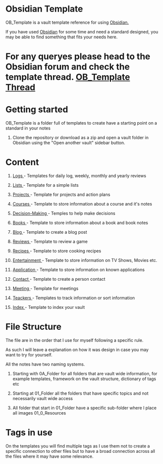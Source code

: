 # Obsidian Template

OB_Template is a vault template reference for using <a href="https://obsidian.md/">Obsidian.</a>

  

If you have used <a href="https://obsidian.md/">Obsidian</a> for some time and need a standard designed, you may be able to find something that fits your needs here.

  

# For any queryes please head to the Obsidian forum and check the template thread. <a href="https://forum.obsidian.md/t/obsidian-notes-template/28940">OB_Template Thread </a>

  

# Getting started

  

OB_Template is a folder full of templates to create have a starting point on a standard in your notes

  

1. Clone the repository or download as a zip and open a vault folder in Obsidian using the "Open another vault" sidebar button.

  

# Content

 1. <a href="https://github.com/llZektorll/OB_Template/tree/main/0A_Templates/0A_1_Logs">Logs </a> - Templates for daily log, weekly, monthly and yearly reviews

 2. <a href="https://github.com/llZektorll/OB_Template/tree/main/0A_Templates/0A_2_Lists">Lists </a> - Template for a simple lists

 3. <a href="https://github.com/llZektorll/OB_Template/tree/main/0A_Templates/0A_3_Project">Projects </a> - Template for projects and action plans

 4. <a href="https://github.com/llZektorll/OB_Template/tree/main/0A_Templates/0A_4_Course">Courses </a> - Template to store information about a course and it's notes

 5. <a href="https://github.com/llZektorll/OB_Template/tree/main/0A_Templates/0A_5_DecisionMaking">Decision-Making </a> - Temples to help make decisions

 6. <a href="https://github.com/llZektorll/OB_Template/tree/main/0A_Templates/0A_6_Books">Books </a> - Template to store information about a book and book notes

 7. <a href="https://github.com/llZektorll/OB_Template/tree/main/0A_Templates/0A_7_Blog">Blog </a> - Template to create a blog post

 8. <a href="https://github.com/llZektorll/OB_Template/tree/main/0A_Templates/0A_8_Reviews">Reviews </a> - Template to review a game

 9. <a href="https://github.com/llZektorll/OB_Template/tree/main/0A_Templates/0A_9_Recipes">Recipes </a> - Template to store cooking recipes

 10. <a href="https://github.com/llZektorll/OB_Template/tree/main/0A_Templates/0A_10_Entertainment">Entertainment </a> - Template to store information on TV Shows, Movies etc.

 11. <a href="https://github.com/llZektorll/OB_Template/tree/main/0A_Templates/0A_11_Application">Application </a> - Template to store information on known applications

 12. <a href="https://github.com/llZektorll/OB_Template/tree/main/0A_Templates/0A_12_Contact">Contact </a> - Template to create a person contact

 13. <a href="https://github.com/llZektorll/OB_Template/tree/main/0A_Templates/0A_13_Meeting">Meeting </a> - Template for meetings

 14. <a href="https://github.com/llZektorll/OB_Template/tree/main/0A_Templates/0A_14_Trackers"> Teackers </a> - Templates to track information or sort information

 99. <a href="https://github.com/llZektorll/OB_Template/tree/main/0A_Templates/0A_99_Index">Index </a> - Template to index your vault

  

# File Structure

The file are in the order that I use for myself following a specific rule.

  

As such I will leave a explanation on how it was design in case you may want to try for yourself.

  
  

All the notes have two naming systems.

 1. Starting with 0A_Folder for all folders that are vault wide information, for example templates, framework on the vault structure, dictionary of tags etc

 2. Starting at 01_Folder all the folders that have specific topics and not necessarily vault wide access

 3. All folder that start in 01_Folder have a specific sub-folder where I place all images 01_0_Resources

  
  

# Tags in use

On the templates you will find multiple tags as I use them not to create a specific connection to other files but to have a broad connection across all the files where it may have some relevance.
